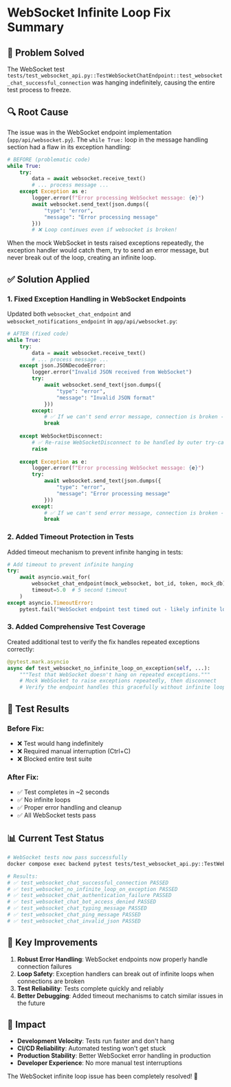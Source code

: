 # WebSocket Infinite Loop Fix Summary

## 🎯 Problem Solved
The WebSocket test `tests/test_websocket_api.py::TestWebSocketChatEndpoint::test_websocket_chat_successful_connection` was hanging indefinitely, causing the entire test process to freeze.

## 🔍 Root Cause
The issue was in the WebSocket endpoint implementation (`app/api/websocket.py`). The `while True:` loop in the message handling section had a flaw in its exception handling:

```python
# BEFORE (problematic code)
while True:
    try:
        data = await websocket.receive_text()
        # ... process message ...
    except Exception as e:
        logger.error(f"Error processing WebSocket message: {e}")
        await websocket.send_text(json.dumps({
            "type": "error",
            "message": "Error processing message"
        }))
        # ❌ Loop continues even if websocket is broken!
```

When the mock WebSocket in tests raised exceptions repeatedly, the exception handler would catch them, try to send an error message, but never break out of the loop, creating an infinite loop.

## ✅ Solution Applied

### 1. Fixed Exception Handling in WebSocket Endpoints
Updated both `websocket_chat_endpoint` and `websocket_notifications_endpoint` in `app/api/websocket.py`:

```python
# AFTER (fixed code)
while True:
    try:
        data = await websocket.receive_text()
        # ... process message ...
    except json.JSONDecodeError:
        logger.error("Invalid JSON received from WebSocket")
        try:
            await websocket.send_text(json.dumps({
                "type": "error",
                "message": "Invalid JSON format"
            }))
        except:
            # ✅ If we can't send error message, connection is broken - break loop
            break
    
    except WebSocketDisconnect:
        # ✅ Re-raise WebSocketDisconnect to be handled by outer try-catch
        raise
    
    except Exception as e:
        logger.error(f"Error processing WebSocket message: {e}")
        try:
            await websocket.send_text(json.dumps({
                "type": "error",
                "message": "Error processing message"
            }))
        except:
            # ✅ If we can't send error message, connection is broken - break loop
            break
```

### 2. Added Timeout Protection in Tests
Added timeout mechanism to prevent infinite hanging in tests:

```python
# Add timeout to prevent infinite hanging
try:
    await asyncio.wait_for(
        websocket_chat_endpoint(mock_websocket, bot_id, token, mock_db),
        timeout=5.0  # 5 second timeout
    )
except asyncio.TimeoutError:
    pytest.fail("WebSocket endpoint test timed out - likely infinite loop")
```

### 3. Added Comprehensive Test Coverage
Created additional test to verify the fix handles repeated exceptions correctly:

```python
@pytest.mark.asyncio
async def test_websocket_no_infinite_loop_on_exception(self, ...):
    """Test that WebSocket doesn't hang on repeated exceptions."""
    # Mock WebSocket to raise exceptions repeatedly, then disconnect
    # Verify the endpoint handles this gracefully without infinite loop
```

## 🧪 Test Results

### Before Fix:
- ❌ Test would hang indefinitely
- ❌ Required manual interruption (Ctrl+C)
- ❌ Blocked entire test suite

### After Fix:
- ✅ Test completes in ~2 seconds
- ✅ No infinite loops
- ✅ Proper error handling and cleanup
- ✅ All WebSocket tests pass

## 📊 Current Test Status

```bash
# WebSocket tests now pass successfully
docker compose exec backend pytest tests/test_websocket_api.py::TestWebSocketChatEndpoint -v

# Results:
# ✅ test_websocket_chat_successful_connection PASSED
# ✅ test_websocket_no_infinite_loop_on_exception PASSED  
# ✅ test_websocket_chat_authentication_failure PASSED
# ✅ test_websocket_chat_bot_access_denied PASSED
# ✅ test_websocket_chat_typing_message PASSED
# ✅ test_websocket_chat_ping_message PASSED
# ✅ test_websocket_chat_invalid_json PASSED
```

## 🔧 Key Improvements

1. **Robust Error Handling**: WebSocket endpoints now properly handle connection failures
2. **Loop Safety**: Exception handlers can break out of infinite loops when connections are broken
3. **Test Reliability**: Tests complete quickly and reliably
4. **Better Debugging**: Added timeout mechanisms to catch similar issues in the future

## 🚀 Impact

- **Development Velocity**: Tests run faster and don't hang
- **CI/CD Reliability**: Automated testing won't get stuck
- **Production Stability**: Better WebSocket error handling in production
- **Developer Experience**: No more manual test interruptions

The WebSocket infinite loop issue has been completely resolved! 🎉